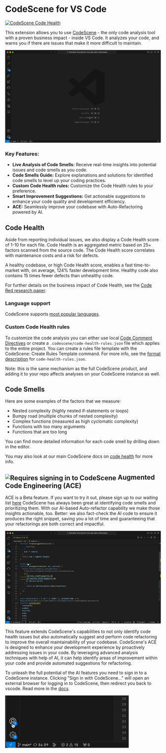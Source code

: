 # CodeScene for VS Code
[![CodeScene Code Health](https://codescene.io/projects/36131/status-badges/code-health)](https://codescene.io/projects/36131)

This extension allows you to use [CodeScene](http://www.codescene.com) - the only code analysis tool with a proven business impact - inside VS Code. It analyzes your code, and warns you if there are issues that make it more difficult to maintain.

![screenshot3](screenshots/review-showcase.gif)


### Key Features:

- **Live Analysis of Code Smells:** Receive real-time insights into potential issues and code smells as you code.
- **Code Smells Guide:** Explore explanations and solutions for identified code smells to level up your coding practices.
- **Custom Code Health rules:** Customize the Code Health rules to your preference.
- **Smart Improvement Suggestions:** Get actionable suggestions to enhance your code quality and development efficiency.
- **ACE:** Seamlessly improve your codebase with Auto-Refactoring powered by AI.


## Code Health
Aside from reporting individual issues, we also display a Code Health score of 1-10 for each file. Code Health is an aggregated metric based on 25+ factors scanned from the source code. The Code Health score correlates with maintenance costs and a risk for defects.

A healthy codebase, or high Code Health score, enables a fast time-to-market with, on average, 124% faster development time. Healthy code also contains 15 times fewer defects than unhealthy code.

For further details on the business impact of Code Health, see the [Code Red research paper](https://arxiv.org/abs/2203.04374).

### Language support
CodeScene supports [most popular languages](https://codescene.io/docs/usage/language-support.html#supported-programming-languages).


### Custom Code Health rules
To customize the code analysis you can either use local [Code Comment Directives](https://codescene.io/docs/guides/technical/code-health.html#disable-local-smells-via-code-comment-directives) or create a `.codescene/code-health-rules.json` file which applies to the entire project. You can create a rules file template with the CodeScene: Create Rules Template command. For more info, see the [format description](https://codescene.io/docs/guides/technical/code-health.html#advanced-override-the-low-level-code-health-thresholds) for `code-health-rules.json`.

Note: this is the same mechanism as the full CodeScene product, and adding it to your repo affects analyses on your CodeScene instance as well.


## Code Smells

Here are some examples of the factors that we measure:

- Nested complexity (highly nested if-statements or loops)
- Bumpy road (multiple chunks of nested complexity)
- Complex functions (measured as high cyclomatic complexity)
- Functions with too many arguments
- Functions that are too long

You can find more detailed information for each code smell by drilling down in the editor.

You may also look at our main CodeScene docs on [code health](https://codescene.io/docs/guides/technical/code-health.html) for more info.


## <img src="assets/cs-logo-small.png" align="center" title="Requires signing in to CodeScene" width="20"/> Augmented Code Engineering (ACE) 
ACE is a Beta feature. If you want to try it out, please sign up to our waiting list [here](https://codescene.com/campaigns/ai)
CodeScene has always been great at identifying code smells and prioritizing them. With our AI-based Auto-refactor capability we make those insights actionable, too. Better: we also fact-check the AI code to ensure it produces the right snippet, saving you a lot of time and guaranteeing that your refactorings are both correct and impactful.

![screenshot3](screenshots/auto-refactor-showcase.gif)

This feature extends CodeScene's capabilities to not only identify code health issues but also automatically suggest and perform code refactoring to improve the overall maintainability of your codebase. CodeScene's ACE is designed to enhance your development experience by proactively addressing issues in your code. By leveraging advanced analysis techniques with help of AI, it can help identify areas of improvement within your code and provide automated suggestions for refactoring.

To unleash the full potential of the AI features you need to sign in to a CodeScene instance. Clicking "Sign in with CodeScene..." will open an external browser for logging in to CodeScene, then redirect you back to vscode. Read more in the [docs](https://codescene.io/docs/auto-refactor/index.html).

![screenshot3](screenshots/sign-in-accounts-menu.gif)

